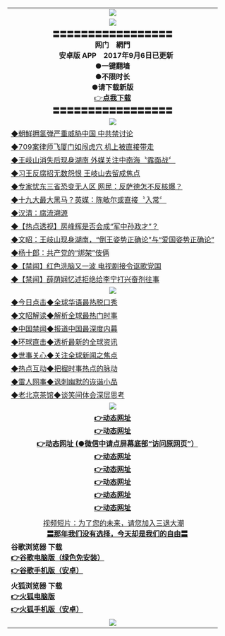<table>
  <tr>
  <td align=center><img src="https://github.com/gyhhx/image-upload/blob/master/%E5%BE%AE%E4%BF%A1%E8%AF%B4%E6%98%8E4.jpg" />
  </td>
  </tr>
   <tr>
    <td align=center><img src="https://github.com/gyhhx/image-upload/blob/master/gy1-wxsm.png" /></td>
  </tr>
   <tr>
    <td align=center>
 <b>〓〓〓〓〓〓〓〓〓〓〓〓〓〓〓〓〓<br/><b>网门　網門<br/>　安卓版 APP　2017年9月6日已更新<br/>  ●一键翻墙<br/>  ●不限时长</b><br/> ●请下载新版</b><br/>
 <a href="https://t.cn/Rp7oHNN">👉<b>点我下载</a><br/>〓〓〓〓〓〓〓〓〓〓〓〓〓〓〓〓〓<br/>
    </td>
    </tr>
   <tr>
    <td align=center><img src="https://github.com/gyhhx/image-upload/blob/master/yaowen.jpg" /></td>
  </tr>
 <tr>
<td align=left>
<a href="https://s3-eu-west-1.amazonaws.com/ogatei/oGate.htm?c831125&from=gityw">◆朝鲜拥氢弹严重威胁中国 中共禁讨论</a><br/>
</td>
   </tr>
   <tr>
<td align=left>
<a href="https://s3-eu-west-1.amazonaws.com/ogatei/oGate.htm?c831163&from=gityw">◆709案律师飞厦门如闯虎穴 机上被直接带走</a><br/>
</td>
 </tr>
 <tr>
<td align=left>
<a href="https://s3-eu-west-1.amazonaws.com/ogatei/oGate.htm?c831155&from=gityw">◆王岐山消失后现身湖南 外媒关注中南海〝露面战〞</a><br/>
</td>
  </tr>
   <tr>
<td align=left>
<a href="https://s3-eu-west-1.amazonaws.com/ogatei/oGate.htm?c831146&from=gityw">◆习王反腐招无数怨恨 王岐山去留成焦点</a><br/>
</td>
   </tr>
   <tr>
<td align=left>
<a href="https://s3-eu-west-1.amazonaws.com/ogatei/oGate.htm?c831129&from=gityw">◆专家忧东三省恐变无人区 网民：反萨德怎不反核爆？</a><br/>
</td>
   </tr>
    <tr>
<td align=left>
<a href="https://s3-eu-west-1.amazonaws.com/ogatei/oGate.htm?c831135&from=gityw">◆十九大最大黑马？英媒：陈敏尔或直接〝入常〞</a><br/>
</td>
   </tr>
    <tr>
<td align=left>
<a href="https://s3-eu-west-1.amazonaws.com/ogatei/oGate.htm?c831130&from=gityw">◆汉清：腐流溯源</a><br/>
</td>
   </tr>
 <tr>
<td align=left>
<a href="https://s3-eu-west-1.amazonaws.com/ogatei/oGate.htm?c831127&from=gityw">◆【热点透视】房峰辉是否会成“军中孙政才”？</a><br/>
</td>
   </tr> 
   <tr>
<td align=left>
<a href="https://s3-eu-west-1.amazonaws.com/ogatei/oGate.htm?c816857_94_2&from=gityw">◆文昭：王岐山现身湖南，“倒王姿势正确论”与“爱国姿势正确论”</a><br/>
 </td>
 </tr>
<tr>
<td align=left>
<a href="https://s3-eu-west-1.amazonaws.com/ogatei/oGate.htm?c816833_2_1057&from=gityw">◆杨十郎：共产党的“绑架”伎俩</a><br/>
</td>
   </tr>
   <tr>
<td align=left>
<a href="https://s3-eu-west-1.amazonaws.com/ogatei/oGate.htm?c831182&from=gityw">◆【禁闻】红色洗脑又一波 电视剧接令讴歌党国 </a><br/>
</td>
  </tr> 
    <tr>
<td align=left>
<a href="https://s3-eu-west-1.amazonaws.com/ogatei/oGate.htm?c831185&from=gityw">◆【禁闻】薛荫娴忆述拒绝给李宁打兴奋剂往事 </a><br/>
</td>
   </tr>
    <tr>
    <td align=center><img src="https://github.com/gyhhx/image-upload/blob/master/shipin.jpg" /></td>
  </tr>
 <tr>
   <td align=left> 
<a href="https://s3-eu-west-1.amazonaws.com/ogatei/oGate.htm?c816850&from=gityw">◆今日点击◆全球华语最热脱口秀</a><br/>
    </td>
  </tr>
  <tr>
   <td align=left>
<a href="https://s3-eu-west-1.amazonaws.com/ogatei/oGate.htm?c816857&from=gityw">◆文昭解读◆解析全球最热门时事</a><br/>
    </td>
  </tr>
  <tr>
  <td align=left>
<a href="https://s3-eu-west-1.amazonaws.com/ogatei/oGate.htm?c816860&from=gityw">◆中国禁闻◆报道中国最深度内幕</a><br/>
   </tr>
  <tr>
     <td align=left>
<a href="https://s3-eu-west-1.amazonaws.com/ogatei/oGate.htm?c816855&from=gityw">◆环球直击◆透析最新的全球资讯</a><br/>
   </tr>
   <tr>
      <td align=left>
<a href="https://s3-eu-west-1.amazonaws.com/ogatei/oGate.htm?c816851&from=gityw">◆世事关心◆关注全球新闻之焦点</a><br/>
   </tr>
   <tr>
     <td align=left>
<a href="https://s3-eu-west-1.amazonaws.com/ogatei/oGate.htm?c816852&from=gityw">◆热点互动◆把握时事热点的脉动</a><br/>
   </tr>
   <tr>
      <td align=left>
<a href="https://s3-eu-west-1.amazonaws.com/ogatei/oGate.htm?c816694&from=gityw">◆雷人网事◆讽刺幽默的诙谐小品</a><br/>
   </tr>
   <tr>
    <td align=left>
<a href="https://s3-eu-west-1.amazonaws.com/ogatei/oGate.htm?c816650&from=gityw">◆老北京茶馆◆谈笑间体会深层思考</a><br/>
   </tr>
    <tr>
    <td align=center><img src="https://github.com/gyhhx/image-upload/blob/master/tongdao2.jpg" /></td>
  </tr>
   <tr>
      <td align=center>
      <a href="https://s3-eu-west-1.amazonaws.com/ogatei/oGate.htm?from=gygit6"><b>👉动态网址</b></a><br/>
      <a href="https://s3.amazonaws.com/ogate/oGate.htm?from=gygit2"><b>👉动态网址</b></a><br/>
      <a href="https://s3-us-west-1.amazonaws.com/ogaten/oGate.htm?from=gygit1"><b>👉动态网址 (●微信中请点屏幕底部“访问原网页”）</b></a><br/>
<a href="https://s3.ca-central-1.amazonaws.com/ogatec/oGate.htm?from=gygitc"><b>👉动态网址</b></a><br/>
      <a href="https://s3.us-east-2.amazonaws.com/ogateh/oGate.htm?from=oGate"><b>👉动态网址</a><br/>
      <a href="https://s3.ap-northeast-2.amazonaws.com/ogates/oGate.htm?from=oGate"><b>👉动态网址</a><br/>
      <a href="https://s3.eu-central-1.amazonaws.com/ogatef/oGate.htm?from=oGate"><b>👉动态网址</a><br/>
      <a href="https://s3.ap-south-1.amazonaws.com/ogatem/oGate.htm?from=oGate"><b>👉动态网址</a><br/>
    </td>
  </tr>
  <tr>
  <td align=center>
  <a href="https://s3-eu-west-1.amazonaws.com/ogatei/oGate.htm?c816846_2_1&from=gitST">视频短片：为了您的未来，请您加入三退大潮</a><br/>
      <a href="https://s3-eu-west-1.amazonaws.com/ogatei/oGate.htm?ogST.aspx&from=gitST"><b>〓那年我们没有选择，今天却是我们的自由〓<br/></a>
      </td>
  </tr>
 
   <tr>
    <td align=left>
<b>谷歌浏览器 下载<br/>
<a href="http://t.cn/RCSpFgG">👉谷歌电脑版（绿色免安装）</a><br/>
<a href="http://t.cn/RCSp1nX">👉谷歌手机版（安卓）</a>
</td>
  </tr>
  <tr>
    <td align=left>
<b>火狐浏览器 下载<br/>
<a href="http://t.cn/RCS0P53">👉火狐电脑版</a><br/>
<a href="http://t.cn/RCSpgCO">👉火狐手机版（安卓）</a>
</td>
  </tr>
   <tr>
    <td align=center><img src="https://cloud.githubusercontent.com/assets/11880933/15631437/70d0a74e-259d-11e6-946f-6237b4b657bd.jpg"/></td>
  </tr>
</table> 
